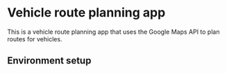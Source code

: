 # Vehicle route planning app
This is a vehicle route planning app that uses the Google Maps API to plan routes for vehicles.

## Environment setup
